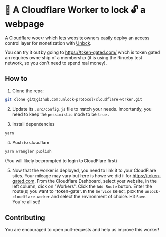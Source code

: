 # 👷 A Cloudflare Worker to lock 🔓 a webpage

A Cloudflare woekr which lets website owners easily deploy an access control layer for monetization with [Unlock](https://unlock-protocol.com).

You can try it out by going to https://token-gated.com/ which is token gated an requires ownership of a membership (it is using the Rinkeby test network, so you don't need to spend real money).

## How to

1. Clone the repo:

```bash
git clone git@github.com:unlock-protocol/cloudflare-worker.git
```

2. Update its `.src/config.js` file to match your needs. Importantly, you need to keep the `pessimistic` mode to be `true` .

3) Install dependencies

```bash
yarn
```

4. Push to cloudflare

```bash
yarn wrangler publish
```

(You will likely be prompted to login to CloudFlare first)

5. Now that the worker is deployed, you need to link it to your CloudFlare sites. Your mileage may vary but here is howe we did it for https://token-gated.com. From the Cloudflare Dashboard, select your website, in the left column, click on "Workers". Click the `Add Route` button. Enter the route(s) you want to "token-gate". In the `Service` select, pick the `unlock-cloudflare-worker` and select the environment of choice. Hit `Save`. You're all set!

## Contributing

You are encouraged to open pull-requests and help us improve this worker!
